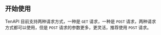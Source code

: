 ## 开始使用

TenAPI 目前支持两种请求方式，一种是 `GET` 请求，一种是 `POST` 请求，两种请求方式都可以使用，但是 `POST` 请求的参数更多，更灵活，推荐使用 `POST` 请求。
